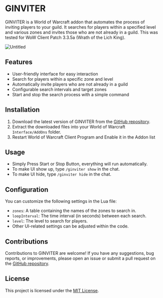 # GINVITER

GINVITER is a World of Warcraft addon that automates the process of inviting players to your guild. It searches for players within a specified level and various zones and invites those who are not already in a guild. This was tested for WoW Client Patch 3.3.5a (Wrath of the Lich King).

![Untitled](https://github.com/nelbin4/GINVITER/assets/20941975/d0d5eae4-7db5-436f-b5be-97f281128442)

## Features

- User-friendly interface for easy interaction
- Search for players within a specific zone and level
- Automatically invite players who are not already in a guild
- Configurable search intervals and target zones
- Start and stop the search process with a simple command


## Installation

1. Download the latest version of GINVITER from the [GitHub repository](https://github.com/nelbin4/GINVITER/releases).
2. Extract the downloaded files into your World of Warcraft `Interface/AddOns` folder.
3. Restart World of Warcraft Client Program and Enable it in the Addon list

## Usage

- Simply Press Start or Stop Button, everything will run automatically.
- To make UI show up, type `/ginviter show` in the chat.
- To make UI hide, type `/ginviter hide` in the chat.

## Configuration

You can customize the following settings in the Lua file:

- `zones`: A table containing the names of the zones to search in.
- `loopInterval`: The time interval (in seconds) between each search.
- `level`: The level to search for players.
- Other UI-related settings can be adjusted within the code.

## Contributions

Contributions to GINVITER are welcome! If you have any suggestions, bug reports, or improvements, please open an issue or submit a pull request on the [GitHub repository](https://github.com/nelbin4/GINVITER).

## License

This project is licensed under the [MIT License](LICENSE).
